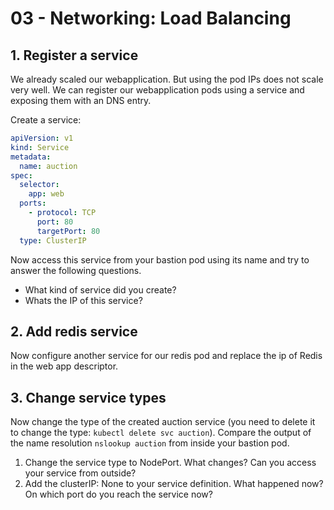 # 03 - Networking: Load Balancing

## 1. Register a service

We already scaled our webapplication. But using the pod IPs does not scale very well. We can register our webapplication pods using a service and exposing them with an DNS entry.

Create a service:

```yml
apiVersion: v1
kind: Service
metadata:
  name: auction
spec:
  selector:
    app: web
  ports:
    - protocol: TCP
      port: 80
      targetPort: 80
  type: ClusterIP
```

Now access this service from your bastion pod using its name and try to answer the following questions.

- What kind of service did you create?
- Whats the IP of this service?

## 2. Add redis service

Now configure another service for our redis pod and replace the ip of Redis in the web app descriptor.

## 3. Change service types

Now change the type of the created auction service (you need to delete it to change the type: `kubectl delete svc auction`). Compare the output of the name resolution `nslookup auction` from inside your bastion pod.

1. Change the service type to NodePort. What changes? Can you access your service from outside?
2. Add the clusterIP: None to your service definition. What happened now? On which port do you reach the service now?
